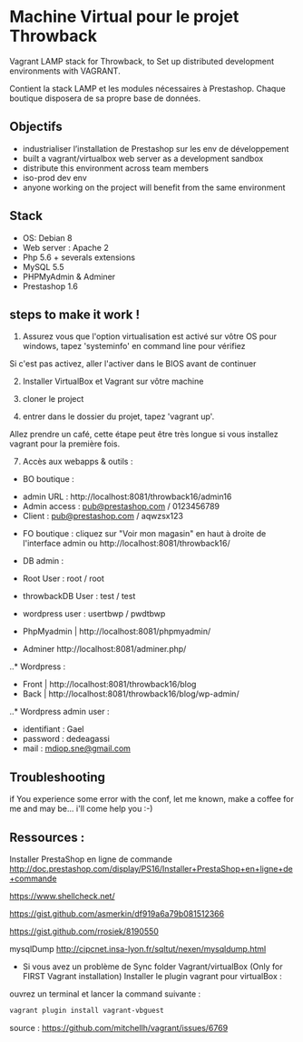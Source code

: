 Machine Virtual pour le projet Throwback
========================================

Vagrant LAMP stack for Throwback, to Set up distributed development environments with VAGRANT.

Contient la stack LAMP et les modules nécessaires à Prestashop. Chaque boutique disposera de sa propre base de données.

Objectifs
-----

- industrialiser l’installation de Prestashop sur les env de développement
- built a vagrant/virtualbox web server as a development sandbox
- distribute this environment across team members
- iso-prod dev env
- anyone working on the project will benefit from the same environment


Stack
-----
- OS: Debian 8
- Web server : Apache 2
- Php 5.6 + severals extensions
- MySQL 5.5
- PHPMyAdmin & Adminer
- Prestashop 1.6


steps to make it work !
----------------------

1. Assurez vous que l'option virtualisation est activé sur vôtre OS
pour windows, tapez 'systeminfo' en command line pour vérifiez

Si c'est pas activez, aller l'activer dans le BIOS avant de continuer

2. Installer  VirtualBox et Vagrant sur vôtre machine

  
4. cloner le project

5. entrer dans le dossier du projet, tapez 'vagrant up'.
 
Allez prendre un café, cette étape peut être très longue si vous installez vagrant pour la première fois.


7. Accès aux webapps & outils :

* BO boutique :
- admin URL : http://localhost:8081/throwback16/admin16
- Admin access : pub@prestashop.com / 0123456789
- Client : pub@prestashop.com / aqwzsx123

* FO boutique :
cliquez sur "Voir mon magasin" en haut à droite de l'interface admin
ou http://localhost:8081/throwback16/

* DB admin :

- Root User : root / root
- throwbackDB User : test / test
- wordpress user : usertbwp / pwdtbwp

- PhpMyadmin | http://localhost:8081/phpmyadmin/
- Adminer http://localhost:8081/adminer.php/

..* Wordpress : 
- Front | http://localhost:8081/throwback16/blog
- Back | http://localhost:8081/throwback16/blog/wp-admin/

..* Wordpress admin user : 
- identifiant : Gael
- password : dedeagassi
- mail : mdiop.sne@gmail.com


Troubleshooting
----------------

if You experience some error with the conf, let me known, make a coffee for me and may be... i'll come help you :-)


Ressources :
----------------

Installer PrestaShop en ligne de commande
http://doc.prestashop.com/display/PS16/Installer+PrestaShop+en+ligne+de+commande

https://www.shellcheck.net/

https://gist.github.com/asmerkin/df919a6a79b081512366

https://gist.github.com/rrosiek/8190550

mysqlDump
http://cipcnet.insa-lyon.fr/sqltut/nexen/mysqldump.html



* Si vous avez un problème de Sync folder Vagrant/virtualBox (Only for FIRST Vagrant installation) Installer le plugin vagrant pour virtualBox : 

ouvrez un terminal et lancer la command suivante : 
```bash
vagrant plugin install vagrant-vbguest
```

source : https://github.com/mitchellh/vagrant/issues/6769 
